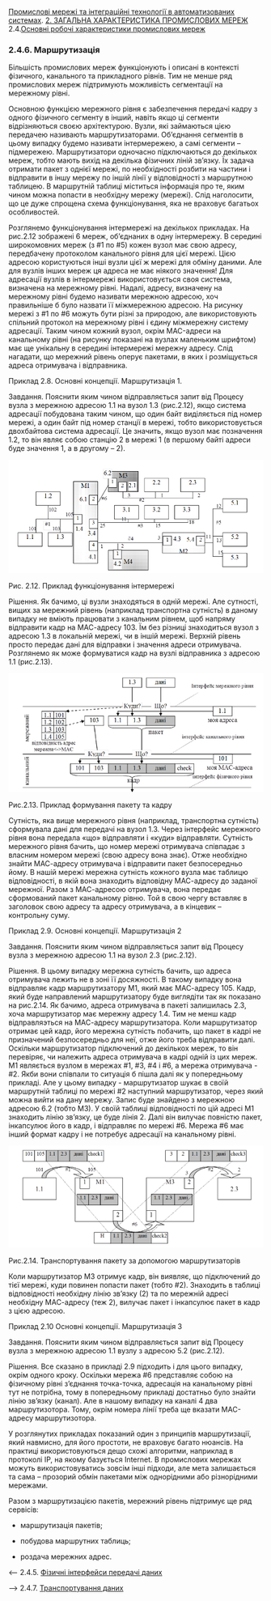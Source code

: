 [Промислові мережі та інтеграційні технології в автоматизованих системах](README.md). [2. ЗАГАЛЬНА ХАРАКТЕРИСТИКА ПРОМИСЛОВИХ МЕРЕЖ](2.md) 2.4.[Основні робочі характеристики промислових мереж](2_4.md)

### 2.4.6. Маршрутизація

Більшість промислових мереж функціонують і описані в контексті фізичного, канального та прикладного рівнів. Тим не менше ряд промислових мереж підтримують можливість сегментації на мережному рівні. 

Основною функцією мережного рівня є забезпечення передачі кадру з одного фізичного сегменту в інший, навіть якщо ці сегменти відрізняються своєю архітектурою. Вузли, які займаються цією передачею називають маршрутизаторами. Об’єднання сегментів в цьому випадку будемо називати інтермережею\, а самі сегменти – підмережею\. Маршрутизатори одночасно підключаються до декількох мереж, тобто мають вихід на декілька фізичних ліній зв’язку. Їх задача отримати пакет з однієї мережі, по необхідності розбити на частини і відправити в іншу мережу по іншій лінії у відповідності з маршрутною таблицею\. В маршрутній таблиці міститься інформація про те, яким чином можна попасти в необхідну мережу (мережі). Слід наголосити, що це дуже спрощена схема функціонування, яка не враховує багатьох особливостей. 

Розглянемо функціонування інтермережі на декількох прикладах. На рис.2.12 зображені 6 мереж, об’єднаних в одну інтермережу. В середині широкомовних мереж (з #1 по #5) кожен вузол має свою адресу, передбачену протоколом канального рівня для цієї мережі. Цією адресою користуються інші вузли цієї ж мережі для обміну даними. Але для вузлів інших мереж ця адреса не має ніякого значення! Для адресації вузлів в інтермережі використовується своя система, визначена на мережному рівні. Надалі, адресу, визначену на мережному рівні будемо називати мережною адресою\, хоч правильніше б було назвати її міжмережною адресою. На рисунку мережі з #1 по #6 можуть бути різні за природою, але використовують спільний протокол на мережному рівні і єдину міжмережну систему адресації. Таким чином кожний вузол, окрім MAC-адреси на канальному рівні (на рисунку показані на вузлах маленьким шрифтом) має ще унікальну в середині інтермережі мережну адресу. Слід нагадати, що мережний рівень оперує пакетами, в яких і розміщується адреса отримувача і відправника.

Приклад 2.8. Основні концепції. Маршрутизація 1. 

Завдання. Пояснити яким чином відправляється запит від Процесу вузла з мережною адресою 1.1 на вузол 1.3 (рис.2.12), якщо система адресації побудована таким чином, що один байт виділяється під номер мережі, а один байт під номер станції в мережі, тобто використовується двохбайтова система адресації. Це значить, якщо вузол має позначення 1.2, то він являє собою станцію 2 в мережі 1 (в першому байті адреси буде значення 1, а в другому – 2). 

![img](media2/2_12.png)

Рис. 2.12. Приклад функціонування інтермережі

Рішення. Як бачимо, ці вузли знаходяться в одній мережі. Але сутності, вищих за мережний рівень (наприклад транспортна сутність) в даному випадку не вміють працювати з канальним рівнем, щоб напряму відправити кадр на МАС-адресу 103. Їм без різниці знаходиться вузол з адресою 1.3 в локальній мережі, чи в іншій мережі. Верхній рівень просто передає дані для відправки і значення адреси отримувача. Розглянемо як може формуватися кадр на вузлі відправника з адресою 1.1 (рис.2.13).

![img](media2/2_13.png)

 Рис.2.13. Приклад формування пакету та кадру

Сутність, яка вище мережного рівня (наприклад, транспортна сутність) сформувала дані для передачі на вузол 1.3. Через інтерфейс мережного рівня вона передала «що» відправляти і «куди» відправляти. Сутність мережного рівня бачить, що номер мережі отримувача співпадає з власним номером мережі (свою адресу вона знає). Отже необхідно знайти МАС-адресу отримувача і відправити пакет безпосередньо йому. В нашій мережі мережна сутність кожного вузла має таблицю відповідності, в якій вона знаходить відповідну МАС-адресу до заданої мережної. Разом з МАС-адресою отримувача, вона передає сформований пакет канальному рівню. Той в свою чергу вставляє в заголовок свою адресу та адресу отримувача, а в кінцевик – контрольну суму.

Приклад 2.9. Основні концепції. Маршрутизація 2  

Завдання. Пояснити яким чином відправляється запит від Процесу вузла з мережною адресою 1.1 на вузол 2.3 (рис.2.12). 

Рішення. В цьому випадку мережна сутність бачить, що адреса отримувача лежить не в зоні її досяжності. В такому випадку вона відправляє кадр маршрутизатору М1, який має МАС-адресу 105. Кадр, який буде направлений маршрутизатору буде виглядіти так як показано на рис.2.14. Як бачимо, адреса отримувача в пакеті залишилась 2.3, хоча маршрутизатор має мережну адресу 1.4. Тим не менш кадр відправляэться на МАС-адресу маршрутизатора. Коли маршрутизатор отримає цей кадр, його мережна сутність побачить, що пакет в кадрі не призначений безпосередньо для неї, отже його треба відправити далі. Оскільки маршрутизатор підключений до декількох мереж, то він перевіряє, чи належить адреса отримувача в кадрі одній із цих мереж. М1 являється вузлом в мережах #1, #3, #4 і #6, а мережа отримувача - #2. Якби вони співпали то ситуація б пішла далі як у попередньому прикладі. Але у цьому випадку - маршрутизатор шукає в своїй маршрутній таблиці по мережі #2 наступний маршрутизатор, через який можна вийти на дану мережу. Запис буде знайдено з мережною адресою 6.2 (тобто М3). У своїй таблиці відповідності по цій адресі М1 знаходить лінію зв’язку, це буде лінія 2. Далі він вилучає повністю пакет, інкапсулює його в кадр, і відправляє по мережі #6. Мережа #6 має інший формат кадру і не потребує адресації на канальному рівні. 

![img](media2/2_14.png)

Рис.2.14. Транспортування пакету за допомогою маршрутизаторів

Коли маршрутизатор М3 отримує кадр, він виявляє, що підключений до тієї мережі, куди повинен попасти пакет (тобто #2). Знаходить в таблиці відповідності необхідну лінію зв’язку (2) та по мережній адресі необхідну МАС-адресу (теж 2), вилучає пакет і інкапсулює пакет в кадр з цією адресою. 

Приклад 2.10 Основні концепції. Маршрутизація 3 

Завдання. Пояснити яким чином відправляється запит від Процесу вузла з мережною адресою 1.1 вузлу з адресою 5.2 (рис.2.12). 

Рішення. Все сказано в прикладі 2.9 підходить і для цього випадку, окрім одного кроку. Оскільки мережа #6 представляє собою на фізичному рівні з’єднання точка-точка, адресація на канальному рівні тут не потрібна, тому в попередньому прикладі достатньо було знайти лінію зв’язку (канал). Але в нашому випадку на каналі 4 два маршрутизотора. Тому, окрім номера лінії треба ще вказати МАС-адресу маршрутизотора. 

У розглянутих прикладах показаний один з принципів маршрутизації, який навмисно, для його простоти, не враховує багато нюансів. На практиці використовуються дещо схожі алгоритми, наприклад в протоколі IP\, на якому базується Internet. В промислових мережах можуть використовуватись зовсім інші підходи, але мета залишається та сама – прозорий обмін пакетами між однорідними або різнорідними мережами.

Разом з маршрутизацією пакетів, мережний рівень підтримує ще ряд сервісів:

- маршрутизація пакетів;

- побудова маршрутних таблиць;

- роздача мережних адрес.  

<-- 2.4.5. [Фізичні інтерфейси передачі даних](2_4_5.md)

--> 2.4.7. [Транспортування даних](2_4_7.md)